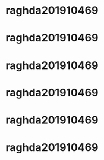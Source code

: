 # raghda201910469
# raghda201910469
# raghda201910469
# raghda201910469
# raghda201910469
# raghda201910469
